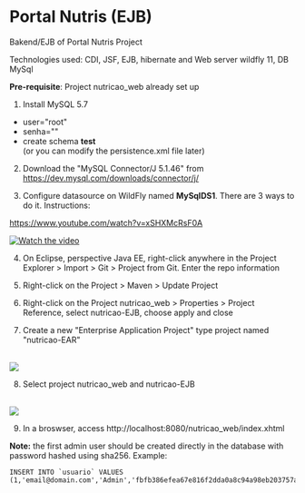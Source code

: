 # Portal Nutris (EJB)

Bakend/EJB of Portal Nutris Project

Technologies used: CDI, JSF, EJB, hibernate and Web server wildfly 11, DB MySql

**Pre-requisite**: Project nutricao_web already set up

1) Install MySQL 5.7 

- user="root"
- senha=""
- create schema **test**  
(or you can modify the persistence.xml file later)

2) Download the "MySQL Connector/J 5.1.46" from https://dev.mysql.com/downloads/connector/j/

3) Configure datasource on WildFly named **MySqlDS1**. There are 3 ways to do it. Instructions: 

https://www.youtube.com/watch?v=xSHXMcRsF0A

[![Watch the video](https://raw.github.com/GabLeRoux/WebMole/master/ressources/WebMole_Youtube_Video.png)](https://www.youtube.com/watch?v=xSHXMcRsF0A)

4) On Eclipse, perspective Java EE, right-click anywhere in the Project Explorer > Import > Git > Project from Git. Enter the repo information

5) Right-click on the Project > Maven > Update Project

6) Right-click on the Project nutricao_web > Properties > Project Reference, select nutricao-EJB, choose apply and close

7) Create a new "Enterprise Application Project" type project named "nutricao-EAR"

<br>
<img src='https://4.bp.blogspot.com/-Zv6p0J5tEZ4/WqoPo7-jh1I/AAAAAAAADLA/G-3AYh_rdigrqOXWgGnVOdtRYW8W2X2iQCLcBGAs/s1600/Screen%2BShot%2B2018-03-15%2Bat%2B03.13.44.png'/>
</br>

8) Select project nutricao_web and nutricao-EJB

<br>
<img src='https://3.bp.blogspot.com/-KRsidrqAtQI/WqoWOhzJQvI/AAAAAAAADLc/bSfFOoAItoMyM4UgeIO2qQPJAIyiSv95ACLcBGAs/s1600/Screen%2BShot%2B2018-03-15%2Bat%2B03.43.23.png'/>
</br>

9) In a broswser, access http://localhost:8080/nutricao_web/index.xhtml

**Note:** the first admin user should be created directly in the database with password hashed using sha256. Example:
```
INSERT INTO `usuario` VALUES
(1,'email@domain.com','Admin','fbfb386efea67e816f2dda0a8c94a98eb203757aebb3f55f183755a192d44467',1,NULL)
```
